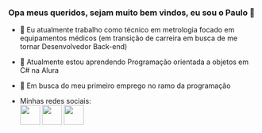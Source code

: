 <h3> Opa meus queridos, sejam muito bem vindos, eu sou o Paulo 👋 </h3>

- 🔭 Eu atualmente trabalho como técnico em metrologia focado em equipamentos médicos (em transição de carreira em busca de me tornar Desenvolvedor Back-end)
- 🌱 Atualmente estou aprendendo Programação orientada a objetos em C# na Alura
- 💬 Em busca do meu primeiro emprego no ramo da programação

- Minhas redes sociais: <br>
  <a href="https://www.linkedin.com/in/paulo-vitor-v-pereira/"> <img src="https://cdn1.iconfinder.com/data/icons/logotypes/32/square-linkedin-512.png" width="40" height="40"></a>   <a href="https://www.instagram.com/o_verissimo_/"><img src="https://cdn2.iconfinder.com/data/icons/social-icons-33/128/Instagram-512.png" width="40" height="40"></a>
  <a href="https://github.com/o-verissimo"><img src="https://cdn4.iconfinder.com/data/icons/iconsimple-logotypes/512/github-512.png" width="40" height="40"></a>


